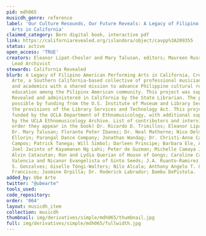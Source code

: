 ```yaml
---
pid: mdh065
musicdh_genre: reference
label: 'Our Culture Resounds, Our Future Reveals: A Legacy of Filipino American Performing
  Arts in California'
claimed_category: Born digital book, interactive pdf
link: https://californiarevealed.org/islandora/object/cavpp%3A209355
status: active
open_access: 'TRUE'
creators: Eleanor Lipat-Chesler and Mary Talusan, editors; Maureen Russell, Project
  Lead Archivist
stewards: California Revealed
blurb: A Legacy of Filipino American Performing Arts in California. Created by Ube
  Arte, a Southern California-based collective of professional musicians, dancers,
  and academics with a shared mission to advance Philippine cultural research and
  education among the Pilipinx American community. This project was supported by California
  Revealed and administered in California by the State Librarian. The program is made
  possible by funding from the U.S. Institute of Museum and Library Services under
  the provisions of the Library Services and Technology Act. This project was also
  funded by the UCLA Department of Ethnomusicology, with additional support provided
  by the UCLA Ethnomusicology Archive. List of contributors and interviewees (in the
  order they appear in the book) Dr. Ricardo D. Trimillos; Eleanor Lipat-Chesler;
  Dr. Mary Talusan; Florante Peter Ibanez; Dr. Neal Matherne; Nico Delmundo; Dr. Bernard
  Ellorin; Parangal Dance Company; Jonathan Wandag; Dr. Christi-Anne Castro; Marlo
  Campos; Patrick Tanega; Will Simbol; Darleen Principe; Barbara Ele, Ave Jacinto,
  Joel Jacinto of Kayamanan Ng Lahi; Peter de Guzman; Michelle Camaya Julian; Guro
  Alvin Catacutan; Ron and Lydia Querian of House of Gongs; Caroline Cabading; Diane
  Valencia and Nicanor Evangelista of Ginto Seeds; J.A. Ruanto-Ramirez; Dr. Theodore
  S. Gonzalves; Giselle Töngi-Walters; Nilo Alcala; Anthony Angelo T. &quot;Gelo&quot;
  Francisco; Jasmine Orpilla; Dr. Roderick Labrador; Bambu DePistola.
added_by: Ube Arte
twitter: "@ubearte"
tools_used: 
code_repository: 
order: '064'
layout: musicdh_item
collection: musicdh
thumbnail: img/derivatives/simple/mdh065/thumbnail.jpg
full: img/derivatives/simple/mdh065/fullwidth.jpg
---
```

